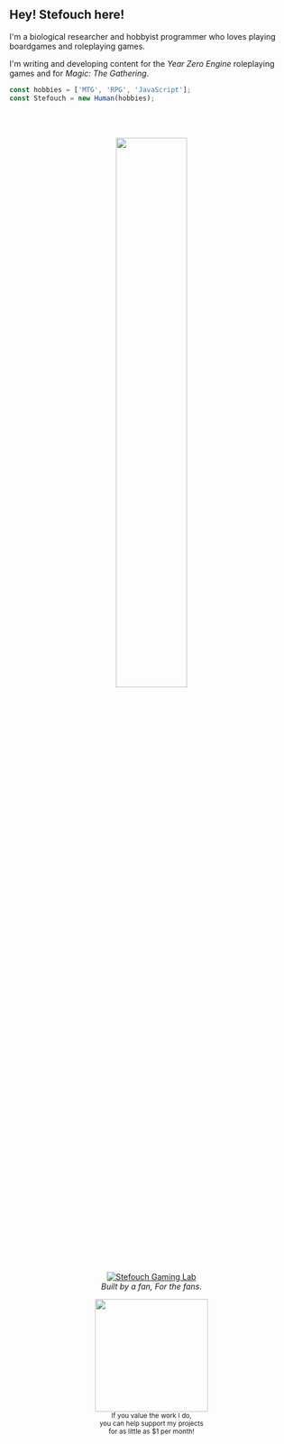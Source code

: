 ## Hey! **Stefouch** here!

I'm a biological researcher and hobbyist programmer who loves playing boardgames and roleplaying games.

I'm writing and developing content for the *Year Zero Engine* roleplaying games and for *Magic: The Gathering*.

```js
const hobbies = ['MTG', 'RPG', 'JavaScript'];
const Stefouch = new Human(hobbies);
```

<br/>
<br/>

<!-- The stat card below is made with https://github.com/anuraghazra/github-readme-stats -->
<p align="center">
  <img align="center" width="50%" src="https://github-readme-stats.vercel.app/api?username=Stefouch&count_private=true&show_icons=true&theme=nord"/>
</p>
<br/>
<br/>
<p align="center">
  <a href="https://stefouch.be" target="_blank">
    <img src="https://github.com/Stefouch/t2k4e/raw/master/assets/stefouch-banner.png" alt="Stefouch Gaming Lab" style="width: auto; height: auto; max-height: 100px;"/>
  </a>
  <br/>
  <span><i>Built by a fan, For the fans.</i></span>
</p>
<p align="center">
  <a href="https://www.patreon.com/Stefouch" target="_blank">
    <img width="200px" src="https://stefouch.be/wp-content/uploads/2020/05/become_a_patron_button-300x71.png"/>
  </a>
  <br/>
  <small>If you value the work I do,<br/>you can help support my projects<br/>for as little as $1 per month!</small>
</p>
